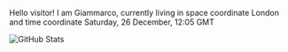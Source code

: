 Hello visitor! I am Giammarco, currently living in space coordinate London and time coordinate Saturday, 26 December, 12:05 GMT

![GitHub Stats](https://github-readme-stats.vercel.app/api?username=grcasanova)
